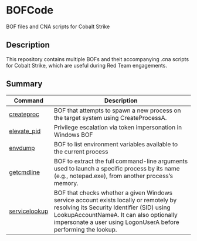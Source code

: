 # BOFCode

BOF files and CNA scripts for Cobalt Strike

## Description

This repository contains multiple BOFs and theit accompanying .cna scripts for Cobalt Strike, which are useful during Red Team engagements.

## Summary

| Command | Description |
| --- | --- |
| [createproc](https://github.com/Mr-Un1k0d3r/BOFCode/blob/main/all.cna) | BOF that attempts to spawn a new process on the target system using CreateProcessA. |
| [elevate_pid](https://github.com/Mr-Un1k0d3r/BOFCode/blob/main/elevate_pid.cna) | Privilege escalation via token impersonation in Windows BOF |
| [envdump](https://github.com/Mr-Un1k0d3r/BOFCode/blob/main/env.cna) | BOF to list environment variables available to the current process |
| [getcmdline](https://github.com/Mr-Un1k0d3r/BOFCode/blob/main/getcmdline.cna) | BOF to extract the full command-line arguments used to launch a specific process by its name (e.g., notepad.exe), from another process’s memory. |
| [servicelookup](https://github.com/Mr-Un1k0d3r/BOFCode/blob/main/service_lookup.cna) | BOF that checks whether a given Windows service account exists locally or remotely by resolving its Security Identifier (SID) using LookupAccountNameA. It can also optionally impersonate a user using LogonUserA before performing the lookup. |
